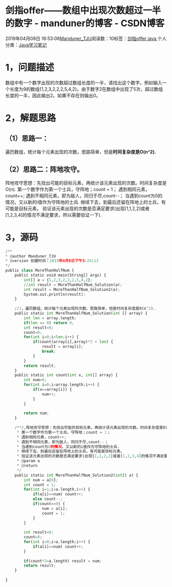 
# 剑指offer——数组中出现次数超过一半的数字 - manduner的博客 - CSDN博客


2019年04月08日 16:53:06[Manduner_TJU](https://me.csdn.net/manduner)阅读数：10标签：[剑指offer																](https://so.csdn.net/so/search/s.do?q=剑指offer&t=blog)[java																](https://so.csdn.net/so/search/s.do?q=java&t=blog)[
							](https://so.csdn.net/so/search/s.do?q=剑指offer&t=blog)个人分类：[Java学习笔记																](https://blog.csdn.net/manduner/article/category/7486695)



# 1，问题描述
数组中有一个数字出现的次数超过数组长度的一半，请找出这个数字。例如输入一个长度为9的数组{1,2,3,2,2,2,5,4,2}。由于数字2在数组中出现了5次，超过数组长度的一半，因此输出2。如果不存在则输出0。
# 2，解题思路
## （1）思路一：
遍历数组，统计每个元素出现的次数。思路简单，但是**时间复杂度是O(n^2).**
## （2）思路二：阵地攻守。
阵地攻守思想：先找出可能的目标元素，再统计该元素出现的次数。时间复杂度是O(n).
第一个数字作为第一个士兵，守阵地；count = 1；
遇到相同元素，count++;
遇到不相同元素，即为敌人，同归于尽,count--；
当遇到count为0的情况，又以新的i值作为守阵地的士兵.
继续下去，到最后还留在阵地上的士兵，有可能是目标元素。
验证该元素出现的次数是否满足要求(出现[1,1,2,2]或者[1,2,3,4]的情况不满足要求，所以需要验证一下).
# 3，源码
```python
/**
* @author Manduner_TJU
* @version 创建时间：2019年4月8日下午3:24:13
*/
public class MoreThanHalfNum {
	public static void main(String[] args) {
		int[] a = {1,2,3,2,2,2,5,4,2};
		//int result = MoreThanHalfNum_Solution(a);
		int result = MoreThanHalfNum_Solution2(a);
		System.out.println(result);
	}
	
    //1，遍历数组，统计每个元素出现的次数。思路简单，但是时间复杂度是O(n^2).
	public static int MoreThanHalfNum_Solution(int [] array) {
    	int len = array.length;
    	if(len == 0) return 0;
    	int result=0;
        count=0;
    	for(int i=0;i<len;i++) {
    		if(count(array[i],array)*2 > len) {
    			result = array[i];
    			break;
    		}
    	}
		return result;
    }
	public static int count(int x, int[] array) {
		int num=0;
		for(int i=0;i<array.length;i++) {
			if(x==array[i]) {
				num++;
			}
		}
		
		return num;
	}
	
	/**2,阵地攻守思想：先找出可能的目标元素，再统计该元素出现的次数。时间复杂度是O(n).
	 * 第一个数字作为第一个士兵，守阵地；count = 1；
	 * 遇到相同元素，count++;
	 * 遇到不相同元素，即为敌人，同归于尽,count--；
	 * 当遇到count为0的情况，又以新的i值作为守阵地的士兵.
	 * 继续下去，到最后还留在阵地上的士兵，有可能是目标元素。
	 * 验证该元素出现的次数是否满足要求(出现[1,1,2,2]或者[1,2,3,4]的情况不满足要求).
	 * @param a
	 * @return
	 */
    public static int MoreThanHalfNum_Solution2(int[] a) {
    	int num = a[0];
    	int count = 1;
    	for(int i=1;i<a.length;i++) {
    		if(a[i]==num) count++;
    		else count--;
    		if(count==0) {
    			num = a[i];
    			count = 1;
    		}
    	}
    	
    	int result=0;
        count=0;
    	for(int i=0;i<a.length;i++) {
    		if(a[i]==num) count++;
    	}
    	
    	if(count*2>a.length) result = num;
		return result;
	}
	
}
```


